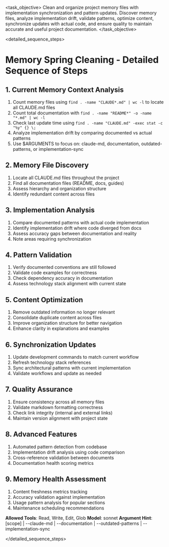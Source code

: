 <task name="Memory Spring Cleaning">

<task_objective>
Clean and organize project memory files with implementation synchronization and pattern updates. Discover memory files, analyze implementation drift, validate patterns, optimize content, synchronize updates with actual code, and ensure quality to maintain accurate and useful project documentation.
</task_objective>

<detailed_sequence_steps>
# Memory Spring Cleaning - Detailed Sequence of Steps

## 1. Current Memory Context Analysis

1. Count memory files using `find . -name "CLAUDE*.md" | wc -l` to locate all CLAUDE.md files
2. Count total documentation with `find . -name "README*" -o -name "*.md" | wc -l`
3. Check last update time using `find . -name "CLAUDE.md" -exec stat -c "%y" {} \;`
4. Analyze implementation drift by comparing documented vs actual patterns
5. Use $ARGUMENTS to focus on: claude-md, documentation, outdated-patterns, or implementation-sync

## 2. Memory File Discovery

1. Locate all CLAUDE.md files throughout the project
2. Find all documentation files (README, docs, guides)
3. Assess hierarchy and organization structure
4. Identify redundant content across files

## 3. Implementation Analysis

1. Compare documented patterns with actual code implementation
2. Identify implementation drift where code diverged from docs
3. Assess accuracy gaps between documentation and reality
4. Note areas requiring synchronization

## 4. Pattern Validation

1. Verify documented conventions are still followed
2. Validate code examples for correctness
3. Check dependency accuracy in documentation
4. Assess technology stack alignment with current state

## 5. Content Optimization

1. Remove outdated information no longer relevant
2. Consolidate duplicate content across files
3. Improve organization structure for better navigation
4. Enhance clarity in explanations and examples

## 6. Synchronization Updates

1. Update development commands to match current workflow
2. Refresh technology stack references
3. Sync architectural patterns with current implementation
4. Validate workflows and update as needed

## 7. Quality Assurance

1. Ensure consistency across all memory files
2. Validate markdown formatting correctness
3. Check link integrity (internal and external links)
4. Maintain version alignment with project state

## 8. Advanced Features

1. Automated pattern detection from codebase
2. Implementation drift analysis using code comparison
3. Cross-reference validation between documents
4. Documentation health scoring metrics

## 9. Memory Health Assessment

1. Content freshness metrics tracking
2. Accuracy validation against implementation
3. Usage pattern analysis for popular sections
4. Maintenance scheduling recommendations

**Allowed Tools**: Read, Write, Edit, Glob
**Model**: sonnet
**Argument Hint**: [scope] | --claude-md | --documentation | --outdated-patterns | --implementation-sync

</detailed_sequence_steps>

</task>
